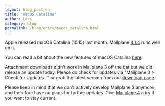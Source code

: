 ```yaml
---
layout: blog_post_en
title: 'macOS Catalina'
author: Lars
category: blog
permalink: /blog/entry/macos_catalina.html
---
```


Apple released macOS Catalina (10.15) last month. Mailplane [4.1.4](https://mailplaneapp.com/releases/mailplane4.html#4752) runs well on it.

You can read a bit about the new features of macOS Catalina [here](https://www.apple.com/osx).

Attachment downloads didn't work in Mailplane 3 off the bat but we did release an update today. Please do check for updates via "Mailplane 3 > Check for Updates..." or grab the latest version from our [download page](https://mailplaneapp.com/download).

Please keep in mind that we don't actively develop Mailplane 3 anymore and therefore have no plans for further updates. Give [Mailplane 4](https://mailplaneapp.com/releases/mailplane4_upgrade_what_is_new.html) a try if you want to stay current.
